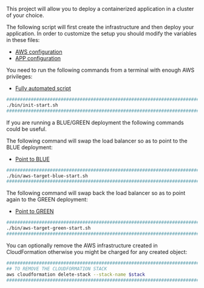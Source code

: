 This project will allow you to deploy a containerized application in a cluster of your choice.


The following script will first create the infrastructure and then deploy your application. 
In order to customize the setup you should modify the variables in these files:
* [AWS configuration](etc/conf.d/aws.conf)
* [APP configuration](etc/conf.d/app.conf)

You need to run the following commands from a terminal with enough AWS privileges:
* [Fully automated script](bin/init-start.sh)

```BASH
#########################################################################
./bin/init-start.sh                                                     ;
#########################################################################
```
If you are running a BLUE/GREEN deployment the following commands could be useful.


The following command will swap the load balancer so as to point to the BLUE deployment:
* [Point to BLUE](bin/aws-target-blue-start.sh)

```BASH
#########################################################################
./bin/aws-target-blue-start.sh                                          ;
#########################################################################
```
The following command will swap back the load balancer so as to point again to the GREEN deployment:
* [Point to GREEN](bin/aws-target-green-start.sh)

```BASH
#########################################################################
./bin/aws-target-green-start.sh                                         ;
#########################################################################
```
You can optionally remove the AWS infrastructure created in CloudFormation otherwise you might be charged for any created object:

```BASH
#########################################################################
## TO REMOVE THE CLOUDFORMATION STACK                                   #
aws cloudformation delete-stack --stack-name $stack                     ;
#########################################################################
```
